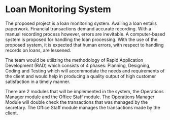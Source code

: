 # Loan Monitoring System

The proposed project is a loan monitoring system. Availing a loan entails paperwork. Financial transactions demand accurate recording. With a manual recording process however, errors are inevitable. A computer-based system is proposed for handling the loan processing. With the use of the proposed system, it is expected that human errors, with respect to handling records on loans, are lessened.

The team would be utilizing the methodology of Rapid Application Development (RAD) which consists of 4 phases: Planning, Designing, Coding and Testing which will accommodate the needs and requirements of the client and would help in producing a quality output of high customer satisfaction in a timely manner.

There are 2 modules that will be implemented in the system, the Operations Manager module and the Office Staff module. The Operations Manager Module will double check the transactions that was managed by the secretary. The Office Staff module manages the transactions made by the client. 

